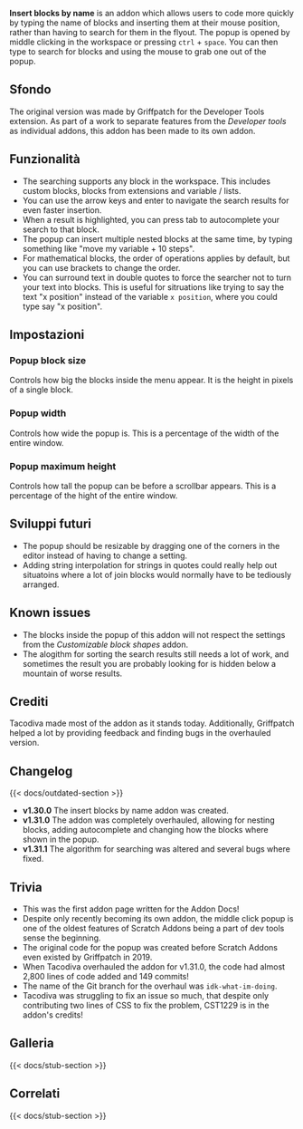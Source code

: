 ---
---

**Insert blocks by name** is an addon which allows users to code more quickly by typing the name of blocks and inserting them at their mouse position, rather than having to search for them in the flyout. The popup is opened by middle clicking in the workspace or pressing `ctrl` + `space`. You can then type to search for blocks and using the mouse to grab one out of the popup.

## Sfondo

The original version was made by Griffpatch for the Developer Tools extension. As part of a work to separate features from the _Developer tools_ as individual addons, this addon has been made to its own addon.

## Funzionalità

- The searching supports any block in the workspace. This includes custom blocks, blocks from extensions and variable / lists.
- You can use the arrow keys and enter to navigate the search results for even faster insertion.
- When a result is highlighted, you can press tab to autocomplete your search to that block.
- The popup can insert multiple nested blocks at the same time, by typing something like "move my variable + 10 steps".
- For mathematical blocks, the order of operations applies by default, but you can use brackets to change the order.
- You can surround text in double quotes to force the searcher not to turn your text into blocks. This is useful for sitruations like trying to say the text "x position" instead of the variable `x position`, where you could type say "x position".

## Impostazioni

### Popup block size

Controls how big the blocks inside the menu appear. It is the height in pixels of a single block.

### Popup width

Controls how wide the popup is. This is a percentage of the width of the entire window.

### Popup maximum height

Controls how tall the popup can be before a scrollbar appears. This is a percentage of the hight of the entire window.

## Sviluppi futuri

- The popup should be resizable by dragging one of the corners in the editor instead of having to change a setting.
- Adding string interpolation for strings in quotes could really help out situatoins where a lot of join blocks would normally have to be tediously arranged.

## Known issues

- The blocks inside the popup of this addon will not respect the settings from the *Customizable block shapes* addon.
- The alogithm for sorting the search results still needs a lot of work, and sometimes the result you are probably looking for is hidden below a mountain of worse results.

## Crediti

Tacodiva made most of the addon as it stands today. Additionally, Griffpatch helped a lot by providing feedback and finding bugs in the overhauled version.

## Changelog

{{< docs/outdated-section >}}

- **v1.30.0** The insert blocks by name addon was created.
- **v1.31.0** The addon was completely overhauled, allowing for nesting blocks, adding autocomplete and changing how the blocks where shown in the popup.
- **v1.31.1** The algorithm for searching was altered and several bugs where fixed.

## Trivia

- This was the first addon page written for the Addon Docs!
- Despite only recently becoming its own addon, the middle click popup is one of the oldest features of Scratch Addons being a part of dev tools sense the beginning.
- The original code for the popup was created before Scratch Addons even existed by Griffpatch in 2019.
- When Tacodiva overhauled the addon for v1.31.0, the code had almost 2,800 lines of code added and 149 commits!
- The name of the Git branch for the overhaul was `idk-what-im-doing`.
- Tacodiva was struggling to fix an issue so much, that despite only contributing two lines of CSS to fix the problem, CST1229 is in the addon's credits!

## Galleria

{{< docs/stub-section >}}

## Correlati

{{< docs/stub-section >}}
